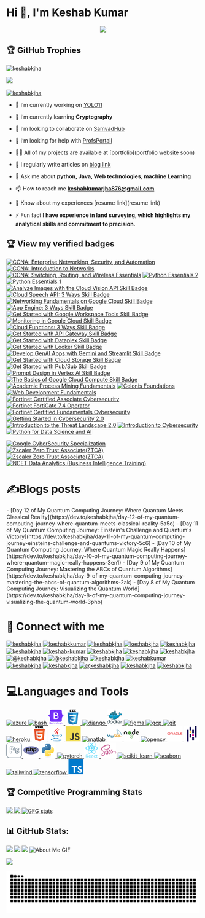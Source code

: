 # Hi 👋, I'm Keshab Kumar
<p align="center">
<img src="https://readme-typing-svg.herokuapp.com?color=E22FE4&width=380&height=28&lines=Emerging+Software+Engineer..;Open-Source+Enthusiast..;AI+Innovator..;Data+Science+Enthusiast..;Problem+Solver..;Nice+To+Meet+You+....&center=true"></a></p>

## 🏆 GitHub Trophies

<p align="left"> <img src="https://komarev.com/ghpvc/?username=keshabkjha&label=Profile%20views&color=0e75b6&style=flat" alt="keshabkjha" /> </p>

![](https://github-profile-trophy.vercel.app/?username=keshabkjha&theme=radical&hide_border=false&include_all_commits=true&count_private=true&no-frame=false&no-bg=true&margin-w=4)


<p align="left"> <a href="https://www.linkedin.com/in/keshabkjha/" target="blank"><img src="https://img.shields.io/twitter/follow/keshabkjha?logo=twitter&style=for-the-badge" alt="keshabkjha" /></a> </p>

- 🔭 I’m currently working on [YOLO11](https://github.com/Keshabkjha/YOLO11)

- 🌱 I’m currently learning **Cryptography**

- 👯 I’m looking to collaborate on [SamvadHub](https://github.com/Keshabkjha/SamvadHub)

- 🤝 I’m looking for help with [ProfsPortail](https://github.com/Keshabkjha/ProfsPortail)

- 👨‍💻 All of my projects are available at [portfolio](portfolio website soon)

- 📝 I regularly write articles on [blog link](https://dev.to/keshabkjha)

- 💬 Ask me about **python, Java, Web technologies, machine Learning**

- 📫 How to reach me **keshabkumarjha876@gmail.com**

- 📄 Know about my experiences [resume link](resume link)

- ⚡ Fun fact **I have experience in land surveying, which highlights my analytical skills and commitment to precision.**

## 🏆 View my verified badges
<!--START_SECTION:badges-->
<a href="https://www.credly.com/badges/264f7775-1903-458a-a4b0-3eecc1e2ee16" title="CCNA: Enterprise Networking, Security, and Automation"><img src="https://images.credly.com/size/80x80/images/0a6d331e-8abf-4272-a949-33f754569a76/CCNAENSA__1_.png" alt="CCNA: Enterprise Networking, Security, and Automation" width="80" height="80"></a>
<a href="https://www.credly.com/badges/4a606839-56e2-41fc-9469-d277c8f1155c" title="CCNA: Introduction to Networks"><img src="https://images.credly.com/size/80x80/images/70d71df5-f3dc-4380-9b9d-f22513a70417/CCNAITN__1_.png" alt="CCNA: Introduction to Networks" width="80" height="80"></a>
<a href="https://www.credly.com/badges/311fc957-b1ef-4679-9291-2c115c26e661" title="CCNA: Switching, Routing, and Wireless Essentials"><img src="https://images.credly.com/size/80x80/images/f4ccdba9-dd65-4349-baad-8f05df116443/CCNASRWE__1_.png" alt="CCNA: Switching, Routing, and Wireless Essentials" width="80" height="80"></a>
<a href="https://www.credly.com/badges/2cc18185-8073-44e4-8b1e-d5a8e103d082" title="Python Essentials 2"><img src="https://images.credly.com/size/80x80/images/3f802526-7274-4230-91ab-f6d1a35340e6/image.png" alt="Python Essentials 2" width="80" height="80"></a>
<a href="https://www.credly.com/badges/ae6a1772-85ed-46c4-a272-f08b58d5ef29" title="Python Essentials 1"><img src="https://images.credly.com/size/80x80/images/68c0b94d-f6ac-40b1-a0e0-921439eb092e/image.png" alt="Python Essentials 1" width="80" height="80"></a>
<a href="https://www.credly.com/badges/3629b518-6625-4b0c-a98a-7214d5b0fea4" title="Analyze Images with the Cloud Vision API Skill Badge"><img src="https://images.credly.com/size/80x80/images/bb8edfd1-9d69-48a3-bf81-3ab830caf393/image.png" alt="Analyze Images with the Cloud Vision API Skill Badge" width="80" height="80"></a>
<a href="https://www.credly.com/badges/40e620ab-9056-46dc-ac6b-4bbeda547b70" title="Cloud Speech API: 3 Ways Skill Badge"><img src="https://images.credly.com/size/80x80/images/4ddcd71a-7d89-4f86-bb85-adab564f16f1/image.png" alt="Cloud Speech API: 3 Ways Skill Badge" width="80" height="80"></a>
<a href="https://www.credly.com/badges/6c927cf4-23ce-49c4-9254-88a7e18835ef" title="Networking Fundamentals on Google Cloud Skill Badge"><img src="https://images.credly.com/size/80x80/images/6edf3d92-7a1f-425f-aa2b-d17223df9cf7/image.png" alt="Networking Fundamentals on Google Cloud Skill Badge" width="80" height="80"></a>
<a href="https://www.credly.com/badges/af7f7ca5-b08c-4109-8673-e27ca74d551a" title="App Engine: 3 Ways Skill Badge"><img src="https://images.credly.com/size/80x80/images/0943ce78-1ef7-4ff4-8ad7-4b60f6de5e5f/image.png" alt="App Engine: 3 Ways Skill Badge" width="80" height="80"></a>
<a href="https://www.credly.com/badges/9828716f-bb5f-4299-8cd4-b035da197a24" title="Get Started with Google Workspace Tools Skill Badge"><img src="https://images.credly.com/size/80x80/images/7e78d94e-d10b-4699-a75a-96115b24c238/image.png" alt="Get Started with Google Workspace Tools Skill Badge" width="80" height="80"></a>
<a href="https://www.credly.com/badges/d33cda9b-ca0c-449b-9372-5ceff374ebe0" title="Monitoring in Google Cloud Skill Badge"><img src="https://images.credly.com/size/80x80/images/5a9654e8-37e5-4043-8a94-eeb0f98a2a9c/image.png" alt="Monitoring in Google Cloud Skill Badge" width="80" height="80"></a>
<a href="https://www.credly.com/badges/81fd08e6-f8a5-4b92-8f85-b12d514430c3" title="Cloud Functions: 3 Ways Skill Badge"><img src="https://images.credly.com/size/80x80/images/12ca3878-2560-4d84-a3a5-c317db9ca549/image.png" alt="Cloud Functions: 3 Ways Skill Badge" width="80" height="80"></a>
<a href="https://www.credly.com/badges/7bb5a386-7870-4d64-b711-4a8bbbc87f19" title="Get Started with API Gateway Skill Badge"><img src="https://images.credly.com/size/80x80/images/79d45afd-9552-447b-96d0-b4c2037f59be/image.png" alt="Get Started with API Gateway Skill Badge" width="80" height="80"></a>
<a href="https://www.credly.com/badges/e732b0b5-26f0-4148-bcf8-1d5d9fb52d6c" title="Get Started with Dataplex Skill Badge"><img src="https://images.credly.com/size/80x80/images/1aa38026-5e9d-45f5-becc-288601568ad5/image.png" alt="Get Started with Dataplex Skill Badge" width="80" height="80"></a>
<a href="https://www.credly.com/badges/56ef129f-6453-4f9a-9de4-240074c5645b" title="Get Started with Looker Skill Badge"><img src="https://images.credly.com/size/80x80/images/6f45928f-206d-4340-98fd-ef9605fd8606/image.png" alt="Get Started with Looker Skill Badge" width="80" height="80"></a>
<a href="https://www.credly.com/badges/d7cde887-966c-4370-ba71-0af9f38cd2c4" title="Develop GenAI Apps with Gemini and Streamlit Skill Badge"><img src="https://images.credly.com/size/80x80/images/1dbef1bd-cdb0-40e1-bff4-8200448c3161/blob" alt="Develop GenAI Apps with Gemini and Streamlit Skill Badge" width="80" height="80"></a>
<a href="https://www.credly.com/badges/31608e1b-67f7-4a0a-b76d-1051eb803db3" title="Get Started with Cloud Storage Skill Badge"><img src="https://images.credly.com/size/80x80/images/8fae0693-0a1a-4c15-b3b6-10b4104d0e30/image.png" alt="Get Started with Cloud Storage Skill Badge" width="80" height="80"></a>
<a href="https://www.credly.com/badges/6894ce2b-5c99-4074-8f75-af0fa4e7cd5a" title="Get Started with Pub/Sub Skill Badge"><img src="https://images.credly.com/size/80x80/images/4b9b3bd9-02b8-4243-8def-893557125497/image.png" alt="Get Started with Pub/Sub Skill Badge" width="80" height="80"></a>
<a href="https://www.credly.com/badges/e9e14df6-29ad-4cf5-bbfe-fab8161ad016" title="Prompt Design in Vertex AI Skill Badge"><img src="https://images.credly.com/size/80x80/images/cef82b2e-970a-4318-8e59-c3e26b7f5c19/image.png" alt="Prompt Design in Vertex AI Skill Badge" width="80" height="80"></a>
<a href="https://www.credly.com/badges/ae06ee1a-f311-4c24-bf8e-731d549ee60a" title="The Basics of Google Cloud Compute Skill Badge"><img src="https://images.credly.com/size/80x80/images/7623fefd-ebbd-4d8f-a053-f41dca852d9e/image.png" alt="The Basics of Google Cloud Compute Skill Badge" width="80" height="80"></a>
<a href="https://www.credly.com/badges/29f9587e-5c27-4932-95a5-9e358dcdef1f" title="Academic Process Mining Fundamentals"><img src="https://images.credly.com/size/80x80/images/0831dac1-0a49-448d-a786-57c72c984bd1/image.png" alt="Academic Process Mining Fundamentals" width="80" height="80"></a>
<a href="https://www.credly.com/badges/71aad051-4a23-4382-b945-899c0a6496e6" title="Celonis Foundations"><img src="https://images.credly.com/size/80x80/images/4ff66a5e-7ca4-4018-a50a-621d1075c1bc/Foundations-Learning-Foundational.png" alt="Celonis Foundations" width="80" height="80"></a>
<a href="https://www.credly.com/badges/99475d7b-5a77-48ce-b8ec-49425adc755c" title="Web Development Fundamentals"><img src="https://images.credly.com/size/80x80/images/0c1c6eed-818c-4f78-bfaa-7ea8704c863a/image.png" alt="Web Development Fundamentals" width="80" height="80"></a>
<a href="https://www.credly.com/badges/893e0958-ea3c-46b1-acad-2c91f3deb988" title="Fortinet Certified Associate Cybersecurity"><img src="https://images.credly.com/size/80x80/images/20082fc1-94af-4773-9df0-28856b566748/image.png" alt="Fortinet Certified Associate Cybersecurity" width="80" height="80"></a>
<a href="https://www.credly.com/badges/bbf53dd2-7b14-4aef-aab5-7570eb297b5a" title="Fortinet FortiGate 7.4 Operator"><img src="https://images.credly.com/size/80x80/images/4b6db74c-f2da-4958-ad21-27288f2dd7f3/image.png" alt="Fortinet FortiGate 7.4 Operator" width="80" height="80"></a>
<a href="https://www.credly.com/badges/a7fca778-4547-4cb2-b970-acce6fe3c102" title="Fortinet Certified Fundamentals Cybersecurity"><img src="https://images.credly.com/size/80x80/images/22a0ece5-ff05-4594-8320-25e55e9ae203/image.png" alt="Fortinet Certified Fundamentals Cybersecurity" width="80" height="80"></a>
<a href="https://www.credly.com/badges/86b6c467-a75c-47c0-bde5-38a458e01478" title="Getting Started in Cybersecurity 2.0"><img src="https://images.credly.com/size/80x80/images/39641a02-c97f-40d0-8773-d3a475954e9e/image.png" alt="Getting Started in Cybersecurity 2.0" width="80" height="80"></a>
<a href="https://www.credly.com/badges/36e12e60-3528-4797-9673-39417f6500b1" title="Introduction to the Threat Landscape 2.0"><img src="https://images.credly.com/size/80x80/images/083854d8-3a8f-465c-b414-19507f9703d9/image.png" alt="Introduction to the Threat Landscape 2.0" width="80" height="80"></a>
<a href="https://www.credly.com/badges/d4782398-bbcc-4447-beb2-5e8f7914f992" title="Introduction to Cybersecurity"><img src="https://images.credly.com/size/80x80/images/af8c6b4e-fc31-47c4-8dcb-eb7a2065dc5b/I2CS__1_.png" alt="Introduction to Cybersecurity" width="80" height="80"></a>
<a href="https://www.credly.com/badges/0820da2f-e1c4-43a8-afef-6e5b513d706c" title="Python for Data Science and AI"><img src="https://images.credly.com/size/80x80/images/40bee502-a5b3-4365-90e7-57eed5067594/image.png" alt="Python for Data Science and AI" width="80" height="80"></a>
<!--END_SECTION:badges-->

<a href="https://www.coursera.org/account/accomplishments/specialization/2SBREN8DC4OS">
  <img src="https://github.com/user-attachments/assets/f4c3f844-251b-4c71-bd14-46f5631a3b51" alt="Google CyberSecurity Specialization" width="110" height="110">
</a>
<a href="http://verify.skilljar.com/c/i7i44uutvgni">
  <img src="https://github.com/user-attachments/assets/db89628c-4f1e-47c6-91df-6683f8be20ee" alt="Zscaler Zero Trust Associate(ZTCA)" width="110" height="110">
</a>
<a href="https://www.coursera.org/account/accomplishments/specialization/RG045EIQZULB">
  <img src="https://github.com/user-attachments/assets/325aa5a4-b99a-4904-a7d4-2a744f282216" alt="Zscaler Zero Trust Associate(ZTCA)" width="110" height="110">
</a>
<a href = "https://github.com/Keshabkjha/Data-Analytics-Business-Intelligence--NCET-Training">
<img src = "https://github.com/user-attachments/assets/534119da-1e42-46d6-bdea-b50d10106a14" alt = "NCET Data Analytics (Business Intelligence Training)" width = "110" height = "110">
</a>
<h1 align="left">✍️Blogs posts</h1>
<!-- BLOG-POST-LIST:START -->
- [Day 12 of My Quantum Computing Journey: Where Quantum Meets Classical Reality](https://dev.to/keshabkjha/day-12-of-my-quantum-computing-journey-where-quantum-meets-classical-reality-5a5o)
- [Day 11 of My Quantum Computing Journey: Einstein&#39;s Challenge and Quantum&#39;s Victory](https://dev.to/keshabkjha/day-11-of-my-quantum-computing-journey-einsteins-challenge-and-quantums-victory-5c6)
- [Day 10 of My Quantum Computing Journey: Where Quantum Magic Really Happens](https://dev.to/keshabkjha/day-10-of-my-quantum-computing-journey-where-quantum-magic-really-happens-3en1)
- [Day 9 of My Quantum Computing Journey: Mastering the ABCs of Quantum Algorithms](https://dev.to/keshabkjha/day-9-of-my-quantum-computing-journey-mastering-the-abcs-of-quantum-algorithms-2ak)
- [Day 8 of My Quantum Computing Journey: Visualizing the Quantum World](https://dev.to/keshabkjha/day-8-of-my-quantum-computing-journey-visualizing-the-quantum-world-3phb)
<!-- BLOG-POST-LIST:END -->
<h1 align="left">🤝 Connect with me</h1>
<p align="left">
<a href="https://linkedin.com/in/keshabkjha" target="blank"><img align="center" src="https://raw.githubusercontent.com/rahuldkjain/github-profile-readme-generator/master/src/images/icons/Social/linked-in-alt.svg" alt="keshabkjha" height="30" width="40" /></a>
<a href="https://kaggle.com/keshabkkumar" target="blank"><img align="center" src="https://raw.githubusercontent.com/rahuldkjain/github-profile-readme-generator/master/src/images/icons/Social/kaggle.svg" alt="keshabkkumar" height="30" width="40" /></a>
<a href="https://www.leetcode.com/keshabkjha" target="blank"><img align="center" src="https://raw.githubusercontent.com/rahuldkjain/github-profile-readme-generator/master/src/images/icons/Social/leet-code.svg" alt="keshabkjha" height="30" width="40" /></a>
<a href="https://codepen.io/keshabkjha" target="blank"><img align="center" src="https://raw.githubusercontent.com/rahuldkjain/github-profile-readme-generator/master/src/images/icons/Social/codepen.svg" alt="keshabkjha" height="30" width="40" /></a>
<a href="https://dev.to/keshabkjha" target="blank"><img align="center" src="https://raw.githubusercontent.com/rahuldkjain/github-profile-readme-generator/master/src/images/icons/Social/devto.svg" alt="keshabkjha" height="30" width="40" /></a>
<a href="https://twitter.com/keshabkjha" target="blank"><img align="center" src="https://raw.githubusercontent.com/rahuldkjain/github-profile-readme-generator/master/src/images/icons/Social/twitter.svg" alt="keshabkjha" height="30" width="40" /></a>
<a href="https://stackoverflow.com/users/21611464/keshab-kumar" target="blank"><img align="center" src="https://raw.githubusercontent.com/rahuldkjain/github-profile-readme-generator/master/src/images/icons/Social/stack-overflow.svg" alt="keshab-kumar" height="30" width="40" /></a>
<a href="https://codesandbox.com/keshabkjha" target="blank"><img align="center" src="https://raw.githubusercontent.com/rahuldkjain/github-profile-readme-generator/master/src/images/icons/Social/codesandbox.svg" alt="keshabkjha" height="30" width="40" /></a>
<a href="https://fb.com/keshabkjha" target="blank"><img align="center" src="https://raw.githubusercontent.com/rahuldkjain/github-profile-readme-generator/master/src/images/icons/Social/facebook.svg" alt="keshabkjha" height="30" width="40" /></a>
<a href="https://instagram.com/keshabkjha" target="blank"><img align="center" src="https://raw.githubusercontent.com/rahuldkjain/github-profile-readme-generator/master/src/images/icons/Social/instagram.svg" alt="keshabkjha" height="30" width="40" /></a>
<a href="https://hashnode.com/@keshabkjha" target="blank"><img align="center" src="https://raw.githubusercontent.com/rahuldkjain/github-profile-readme-generator/master/src/images/icons/Social/hashnode.svg" alt="@keshabkjha" height="30" width="40" /></a>
<a href="https://medium.com/@keshabkjha" target="blank"><img align="center" src="https://raw.githubusercontent.com/rahuldkjain/github-profile-readme-generator/master/src/images/icons/Social/medium.svg" alt="@keshabkjha" height="30" width="40" /></a>
<a href="https://www.youtube.com/@keshabkjha" target="blank"><img align="center" src="https://raw.githubusercontent.com/rahuldkjain/github-profile-readme-generator/master/src/images/icons/Social/youtube.svg" alt="keshabkjha" height="30" width="40" /></a>
<a href="https://www.codechef.com/users/keshabkumar" target="blank"><img align="center" src="https://cdn.jsdelivr.net/npm/simple-icons@3.1.0/icons/codechef.svg" alt="keshabkumar" height="30" width="40" /></a>
<a href="https://www.hackerrank.com/keshabkjha" target="blank"><img align="center" src="https://raw.githubusercontent.com/rahuldkjain/github-profile-readme-generator/master/src/images/icons/Social/hackerrank.svg" alt="keshabkjha" height="30" width="40" /></a>
<a href="https://codeforces.com/profile/keshabkjha" target="blank"><img align="center" src="https://raw.githubusercontent.com/rahuldkjain/github-profile-readme-generator/master/src/images/icons/Social/codeforces.svg" alt="keshabkjha" height="30" width="40" /></a>
<a href="https://www.hackerearth.com/@keshabkjha" target="blank"><img align="center" src="https://raw.githubusercontent.com/rahuldkjain/github-profile-readme-generator/master/src/images/icons/Social/hackerearth.svg" alt="@keshabkjha" height="30" width="40" /></a>
<a href="https://auth.geeksforgeeks.org/user/keshabkjha" target="blank"><img align="center" src="https://raw.githubusercontent.com/rahuldkjain/github-profile-readme-generator/master/src/images/icons/Social/geeks-for-geeks.svg" alt="keshabkjha" height="30" width="40" /></a>
<a href="https://www.topcoder.com/members/keshabkjha" target="blank"><img align="center" src="https://raw.githubusercontent.com/rahuldkjain/github-profile-readme-generator/master/src/images/icons/Social/topcoder.svg" alt="keshabkjha" height="30" width="40" /></a>


<h1 align="left">💻Languages and Tools</h1>
<p align="left"> <a href="https://azure.microsoft.com/en-in/" target="_blank" rel="noreferrer"> <img src="https://www.vectorlogo.zone/logos/microsoft_azure/microsoft_azure-icon.svg" alt="azure" width="40" height="40"/> </a> <a href="https://www.gnu.org/software/bash/" target="_blank" rel="noreferrer"> <img src="https://www.vectorlogo.zone/logos/gnu_bash/gnu_bash-icon.svg" alt="bash" width="40" height="40"/> </a> <a href="https://getbootstrap.com" target="_blank" rel="noreferrer"> <img src="https://raw.githubusercontent.com/devicons/devicon/master/icons/bootstrap/bootstrap-plain-wordmark.svg" alt="bootstrap" width="40" height="40"/> </a> <a href="https://www.w3schools.com/css/" target="_blank" rel="noreferrer"> <img src="https://raw.githubusercontent.com/devicons/devicon/master/icons/css3/css3-original-wordmark.svg" alt="css3" width="40" height="40"/> </a> <a href="https://www.djangoproject.com/" target="_blank" rel="noreferrer"> <img src="https://cdn.worldvectorlogo.com/logos/django.svg" alt="django" width="40" height="40"/> </a> <a href="https://www.docker.com/" target="_blank" rel="noreferrer"> <img src="https://raw.githubusercontent.com/devicons/devicon/master/icons/docker/docker-original-wordmark.svg" alt="docker" width="40" height="40"/> </a> <a href="https://www.figma.com/" target="_blank" rel="noreferrer"> <img src="https://www.vectorlogo.zone/logos/figma/figma-icon.svg" alt="figma" width="40" height="40"/> </a> <a href="https://cloud.google.com" target="_blank" rel="noreferrer"> <img src="https://www.vectorlogo.zone/logos/google_cloud/google_cloud-icon.svg" alt="gcp" width="40" height="40"/> </a> <a href="https://git-scm.com/" target="_blank" rel="noreferrer"> <img src="https://www.vectorlogo.zone/logos/git-scm/git-scm-icon.svg" alt="git" width="40" height="40"/> </a> <a href="https://heroku.com" target="_blank" rel="noreferrer"> <img src="https://www.vectorlogo.zone/logos/heroku/heroku-icon.svg" alt="heroku" width="40" height="40"/> </a> <a href="https://www.w3.org/html/" target="_blank" rel="noreferrer"> <img src="https://raw.githubusercontent.com/devicons/devicon/master/icons/html5/html5-original-wordmark.svg" alt="html5" width="40" height="40"/> </a> <a href="https://www.java.com" target="_blank" rel="noreferrer"> <img src="https://raw.githubusercontent.com/devicons/devicon/master/icons/java/java-original.svg" alt="java" width="40" height="40"/> </a> <a href="https://developer.mozilla.org/en-US/docs/Web/JavaScript" target="_blank" rel="noreferrer"> <img src="https://raw.githubusercontent.com/devicons/devicon/master/icons/javascript/javascript-original.svg" alt="javascript" width="40" height="40"/> </a><a href="https://www.mathworks.com/" target="_blank" rel="noreferrer"> <img src="https://upload.wikimedia.org/wikipedia/commons/2/21/Matlab_Logo.png" alt="matlab" width="40" height="40"/> </a> <a href="https://www.mysql.com/" target="_blank" rel="noreferrer"> <img src="https://raw.githubusercontent.com/devicons/devicon/master/icons/mysql/mysql-original-wordmark.svg" alt="mysql" width="40" height="40"/> </a> <a href="https://nodejs.org" target="_blank" rel="noreferrer"> <img src="https://raw.githubusercontent.com/devicons/devicon/master/icons/nodejs/nodejs-original-wordmark.svg" alt="nodejs" width="40" height="40"/> </a> <a href="https://opencv.org/" target="_blank" rel="noreferrer"> <img src="https://www.vectorlogo.zone/logos/opencv/opencv-icon.svg" alt="opencv" width="40" height="40"/> </a> <a href="https://www.oracle.com/" target="_blank" rel="noreferrer"> <img src="https://raw.githubusercontent.com/devicons/devicon/master/icons/oracle/oracle-original.svg" alt="oracle" width="40" height="40"/> </a> <a href="https://pandas.pydata.org/" target="_blank" rel="noreferrer"> <img src="https://raw.githubusercontent.com/devicons/devicon/2ae2a900d2f041da66e950e4d48052658d850630/icons/pandas/pandas-original.svg" alt="pandas" width="40" height="40"/> </a> <a href="https://www.photoshop.com/en" target="_blank" rel="noreferrer"> <img src="https://raw.githubusercontent.com/devicons/devicon/master/icons/photoshop/photoshop-line.svg" alt="photoshop" width="40" height="40"/> </a> <a href="https://www.php.net" target="_blank" rel="noreferrer"> <img src="https://raw.githubusercontent.com/devicons/devicon/master/icons/php/php-original.svg" alt="php" width="40" height="40"/> </a> <a href="https://www.python.org" target="_blank" rel="noreferrer"> <img src="https://raw.githubusercontent.com/devicons/devicon/master/icons/python/python-original.svg" alt="python" width="40" height="40"/> </a> <a href="https://pytorch.org/" target="_blank" rel="noreferrer"> <img src="https://www.vectorlogo.zone/logos/pytorch/pytorch-icon.svg" alt="pytorch" width="40" height="40"/> </a> <a href="https://reactjs.org/" target="_blank" rel="noreferrer"> <img src="https://raw.githubusercontent.com/devicons/devicon/master/icons/react/react-original-wordmark.svg" alt="react" width="40" height="40"/> </a> <a href="https://sass-lang.com" target="_blank" rel="noreferrer"> <img src="https://raw.githubusercontent.com/devicons/devicon/master/icons/sass/sass-original.svg" alt="sass" width="40" height="40"/> </a> <a href="https://scikit-learn.org/" target="_blank" rel="noreferrer"> <img src="https://upload.wikimedia.org/wikipedia/commons/0/05/Scikit_learn_logo_small.svg" alt="scikit_learn" width="40" height="40"/> </a> <a href="https://seaborn.pydata.org/" target="_blank" rel="noreferrer"> <img src="https://seaborn.pydata.org/_images/logo-mark-lightbg.svg" alt="seaborn" width="40" height="40"/> </a> <a href="https://tailwindcss.com/" target="_blank" rel="noreferrer"> <img src="https://www.vectorlogo.zone/logos/tailwindcss/tailwindcss-icon.svg" alt="tailwind" width="40" height="40"/> </a> <a href="https://www.tensorflow.org" target="_blank" rel="noreferrer"> <img src="https://www.vectorlogo.zone/logos/tensorflow/tensorflow-icon.svg" alt="tensorflow" width="40" height="40"/> </a> <a href="https://www.typescriptlang.org/" target="_blank" rel="noreferrer"> <img src="https://raw.githubusercontent.com/devicons/devicon/master/icons/typescript/typescript-original.svg" alt="typescript" width="40" height="40"/> </a> </p>

## 🏆 Competitive Programming Stats
<p>
<a href ="https://leetcode.com/keshabkjha/">
<img height = "280em" src = "https://leetcard.jacoblin.cool/keshabkjha?theme=dark&font=PT%20Serif&ext=contest">
</a>
<a href = "https://codeforces.com/profile/keshabkjha">
<img height = "280em" src = "https://codeforces-readme-stats.vercel.app/api/card?username=keshabkjha&theme=dark">
</a>
<a href="https://www.geeksforgeeks.org/user/keshabkjha/">
  <img height = "280em"src="https://gfgstatscard.vercel.app/keshabkjha" alt="GFG stats" />
</a>
</p>

## 📊 GitHub Stats:

![](https://github-readme-stats.vercel.app/api/top-langs/?username=keshabkjha&theme=radical&border=false&include_all_commits=true&count_private=true&layout=compact)
![](https://github-readme-stats.vercel.app/api?username=keshabkjha&theme=radical&hide_border=false&include_all_commits=true&count_private=true)
![](https://github-readme-streak-stats.herokuapp.com/?user=keshabkjha&theme=radical&hide_border=false&include_all_commits=true&count_private=true)
<img src="https://github.com/7oSkaaa/7oSkaaa/blob/main/Images/about_me.gif?raw=true" alt="About Me GIF" width="180px">
<br/>

![](https://github-profile-summary-cards.vercel.app/api/cards/profile-details?username=keshabkjha&theme=radical&hide_border=false&include_all_commits=true&count_private=true)


![snake gif](https://github.com/Keshabkjha/keshabkjha/blob/output/github-contribution-grid-snake.svg)
